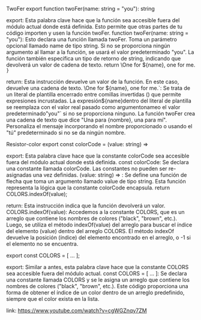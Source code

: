 TwoFer
export function twoFer(name: string = "you"): string 

export: Esta palabra clave hace que la función sea accesible fuera del módulo actual donde está definida. Esto permite que otras partes de tu código importen y usen la función twoFer.
function twoFer(name: string = "you"): Esto declara una función llamada twoFer. Toma un parámetro opcional llamado name de tipo string. Si no se proporciona ningún argumento al llamar a la función, se usará el valor predeterminado "you". La función también especifica un tipo de retorno de string, indicando que devolverá un valor de cadena de texto.
 return \One for ${name}, one for me.` }`

return: Esta instrucción devuelve un valor de la función. En este caso, devuelve una cadena de texto.
\One for ${name}, one for me.`: Se trata de un literal de plantilla encerrado entre comillas invertidas () que permite expresiones incrustadas. La expresión${name}dentro del literal de plantilla se reemplaza con el valor real pasado como argumentonameo el valor predeterminado"you"` si no se proporciona ninguno.
La función twoFer crea una cadena de texto que dice "Una para {nombre}, una para mí". Personaliza el mensaje incorporando el nombre proporcionado o usando el "tú" predeterminado si no se da ningún nombre.


Resistor-color
export const colorCode = (value: string) => 

export: Esta palabra clave hace que la constante colorCode sea accesible fuera del módulo actual donde está definida.
const colorCode: Se declara una constante llamada colorCode. Las constantes no pueden ser re-asignadas una vez definidas.
(value: string) => : Se define una función de flecha que toma un argumento llamado value de tipo string. Esta función representa la lógica que la constante colorCode encapsula.
 return COLORS.indexOf(value);

return: Esta instrucción indica que la función devolverá un valor.
COLORS.indexOf(value): Accedemos a la constante COLORS, que es un arreglo que contiene los nombres de colores ("black", "brown", etc.). Luego, se utiliza el método indexOf(value) del arreglo para buscar el índice del elemento (value) dentro del arreglo COLORS. El método indexOf devuelve la posición (índice) del elemento encontrado en el arreglo, o -1 si el elemento no se encuentra.

 export const COLORS = [ ... ];

export: Similar a antes, esta palabra clave hace que la constante COLORS sea accesible fuera del módulo actual.
const COLORS = [ ... ]: Se declara una constante llamada COLORS y se le asigna un arreglo que contiene los nombres de colores ("black", "brown", etc.).
Este código proporciona una forma de obtener el índice de un color dentro de un arreglo predefinido, siempre que el color exista en la lista.

link: https://www.youtube.com/watch?v=cgWGZnqy7ZM